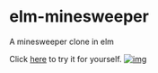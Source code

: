 # elm-minesweeper
A minesweeper clone in elm
 
Click [here](https://htmlpreview.github.io/?https://github.com/JacobHaig/elm-minesweeper/blob/main/index.html) to try it for yourself.
[![img](https://user-images.githubusercontent.com/10782090/152729660-14920735-e176-422b-a7cc-733e3754a51f.png)](https://htmlpreview.github.io/?https://github.com/JacobHaig/elm-minesweeper/blob/main/index.html)
